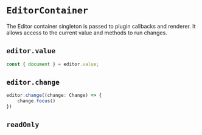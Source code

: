 # `EditorContainer`

The Editor container singleton is passed to plugin callbacks and renderer. It allows access to the current value and methods to run changes.

## `editor.value`

```js
const { document } = editor.value;
```

## `editor.change`

```js
editor.change((change: Change) => {
    change.focus()
})
```

## `readOnly`


